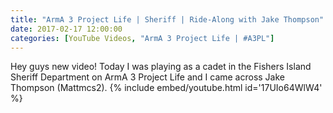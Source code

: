 ```yaml
---
title: "ArmA 3 Project Life | Sheriff | Ride-Along with Jake Thompson"
date: 2017-02-17 12:00:00
categories: [YouTube Videos, "ArmA 3 Project Life | #A3PL"]
---
```

Hey guys new video! Today I was playing as a cadet in the Fishers Island Sheriff Department on ArmA 3 Project Life and I came across Jake Thompson (Mattmcs2).
{% include embed/youtube.html id='17UIo64WlW4' %}